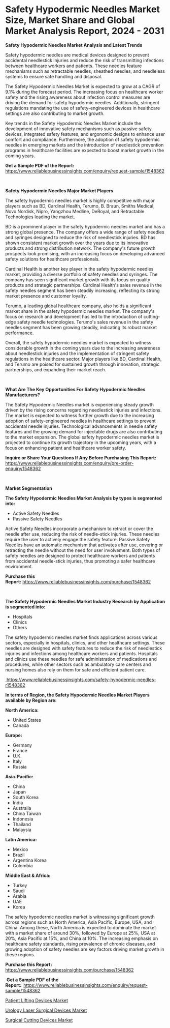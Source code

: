 <p><h1>Safety Hypodermic Needles Market Size, Market Share and Global Market Analysis Report, 2024 - 2031</h1></p><p><strong>Safety Hypodermic Needles Market Analysis and Latest Trends</strong></p>
<p><p>Safety hypodermic needles are medical devices designed to prevent accidental needlestick injuries and reduce the risk of transmitting infections between healthcare workers and patients. These needles feature mechanisms such as retractable needles, sheathed needles, and needleless systems to ensure safe handling and disposal.</p><p>The Safety Hypodermic Needles Market is expected to grow at a CAGR of 9.1% during the forecast period. The increasing focus on healthcare worker safety and the rising awareness about infection control measures are driving the demand for safety hypodermic needles. Additionally, stringent regulations mandating the use of safety-engineered devices in healthcare settings are also contributing to market growth.</p><p>Key trends in the Safety Hypodermic Needles Market include the development of innovative safety mechanisms such as passive safety devices, integrated safety features, and ergonomic designs to enhance user comfort and compliance. Furthermore, the adoption of safety hypodermic needles in emerging markets and the introduction of needlestick prevention programs in healthcare facilities are expected to boost market growth in the coming years.</p></p>
<p><strong>Get a Sample PDF of the Report:&nbsp;</strong> <a href="https://www.reliablebusinessinsights.com/enquiry/request-sample/1548362">https://www.reliablebusinessinsights.com/enquiry/request-sample/1548362</a></p>
<p>&nbsp;</p>
<p><strong>Safety Hypodermic Needles Major Market Players</strong></p>
<p><p>The safety hypodermic needles market is highly competitive with major players such as BD, Cardinal Health, Terumo, B. Braun, Smiths Medical, Novo Nordisk, Nipro, Yangzhou Medline, DeRoyal, and Retractable Technologies leading the market.</p><p>BD is a prominent player in the safety hypodermic needles market and has a strong global presence. The company offers a wide range of safety needles and syringes designed to reduce the risk of needlestick injuries. BD has shown consistent market growth over the years due to its innovative products and strong distribution network. The company's future growth prospects look promising, with an increasing focus on developing advanced safety solutions for healthcare professionals.</p><p>Cardinal Health is another key player in the safety hypodermic needles market, providing a diverse portfolio of safety needles and syringes. The company has seen significant market growth with its focus on quality products and strategic partnerships. Cardinal Health's sales revenue in the safety needles segment has been steadily increasing, reflecting its strong market presence and customer loyalty.</p><p>Terumo, a leading global healthcare company, also holds a significant market share in the safety hypodermic needles market. The company's focus on research and development has led to the introduction of cutting-edge safety needle technologies. Terumo's sales revenue in the safety needles segment has been growing steadily, indicating its robust market performance.</p><p>Overall, the safety hypodermic needles market is expected to witness considerable growth in the coming years due to the increasing awareness about needlestick injuries and the implementation of stringent safety regulations in the healthcare sector. Major players like BD, Cardinal Health, and Terumo are poised for sustained growth through innovation, strategic partnerships, and expanding their market reach.</p></p>
<p>&nbsp;</p>
<p><strong>What Are The Key Opportunities For Safety Hypodermic Needles Manufacturers?</strong></p>
<p><p>The Safety Hypodermic Needles market is experiencing steady growth driven by the rising concerns regarding needlestick injuries and infections. The market is expected to witness further growth due to the increasing adoption of safety-engineered needles in healthcare settings to prevent accidental needle injuries. Technological advancements in needle safety features and the growing demand for injectable drugs are also contributing to the market expansion. The global safety hypodermic needles market is projected to continue its growth trajectory in the upcoming years, with a focus on enhancing patient and healthcare worker safety.</p></p>
<p><strong>Inquire or Share Your Questions If Any Before Purchasing This Report:</strong> <a href="https://www.reliablebusinessinsights.com/enquiry/pre-order-enquiry/1548362">https://www.reliablebusinessinsights.com/enquiry/pre-order-enquiry/1548362</a></p>
<p>&nbsp;</p>
<p><strong>Market Segmentation</strong></p>
<p><strong>The Safety Hypodermic Needles Market Analysis by types is segmented into:</strong></p>
<p><ul><li>Active Safety Needles</li><li>Passive Safety Needles</li></ul></p>
<p><p>Active Safety Needles incorporate a mechanism to retract or cover the needle after use, reducing the risk of needle-stick injuries. These needles require the user to actively engage the safety feature. Passive Safety Needles have an automatic mechanism that activates after use, covering or retracting the needle without the need for user involvement. Both types of safety needles are designed to protect healthcare workers and patients from accidental needle-stick injuries, thus promoting a safer healthcare environment.</p></p>
<p><strong>Purchase this Report:&nbsp;</strong><a href="https://www.reliablebusinessinsights.com/purchase/1548362">https://www.reliablebusinessinsights.com/purchase/1548362</a></p>
<p>&nbsp;</p>
<p><strong>The Safety Hypodermic Needles Market Industry Research by Application is segmented into:</strong></p>
<p><ul><li>Hospitals</li><li>Clinics</li><li>Others</li></ul></p>
<p><p>The safety hypodermic needles market finds applications across various sectors, especially in hospitals, clinics, and other healthcare settings. These needles are designed with safety features to reduce the risk of needlestick injuries and infections among healthcare workers and patients. Hospitals and clinics use these needles for safe administration of medications and procedures, while other sectors such as ambulatory care centers and nursing homes also rely on them for safe and efficient patient care.</p></p>
<p><a href="https://www.reliablebusinessinsights.com/safety-hypodermic-needles-r1548362">&nbsp;https://www.reliablebusinessinsights.com/safety-hypodermic-needles-r1548362</a></p>
<p><strong>In terms of Region, the Safety Hypodermic Needles Market Players available by Region are:</strong></p>
<p>
    <p> <strong> North America: </strong>
        <ul>
            <li>United States</li>
            <li>Canada</li>
        </ul>
        </p> 
    <p> <strong> Europe: </strong>
        <ul>
            <li>Germany</li>
            <li>France</li>
            <li>U.K.</li>
            <li>Italy</li>
            <li>Russia</li>
        </ul>
        </p> 
    <p> <strong> Asia-Pacific: </strong>
        <ul>
            <li>China</li>
            <li>Japan</li>
            <li>South Korea</li>
            <li>India</li>
            <li>Australia</li>
            <li>China Taiwan</li>
            <li>Indonesia</li>
            <li>Thailand</li>
            <li>Malaysia</li>
        </ul>
        </p> 
    <p> <strong> Latin America: </strong>
        <ul>
            <li>Mexico</li>
            <li>Brazil</li>
            <li>Argentina Korea</li>
            <li>Colombia</li>
        </ul>
        </p> 
    <p> <strong> Middle East & Africa: </strong>
        <ul>
            <li>Turkey</li>
            <li>Saudi</li>
            <li>Arabia</li>
            <li>UAE</li>
            <li>Korea</li>
        </ul>
    </p>
    </p>
<p><p>The safety hypodermic needles market is witnessing significant growth across regions such as North America, Asia Pacific, Europe, USA, and China. Among these, North America is expected to dominate the market with a market share of around 30%, followed by Europe at 25%, USA at 20%, Asia Pacific at 15%, and China at 10%. The increasing emphasis on healthcare safety standards, rising prevalence of chronic diseases, and growing adoption of safety needles are key factors driving market growth in these regions.</p></p>
<p><strong>Purchase this Report: </strong><a href="https://www.reliablebusinessinsights.com/purchase/1548362">https://www.reliablebusinessinsights.com/purchase/1548362</a></p>
<p>&nbsp;<strong>Get a Sample PDF of the Report:&nbsp;&nbsp;</strong><a href="https://www.reliablebusinessinsights.com/enquiry/request-sample/1548362">https://www.reliablebusinessinsights.com/enquiry/request-sample/1548362</a></p>
<p><strong></strong></p>
<p><p><a href="https://github.com/globismark/Market-Research-Report-List-4/blob/main/patient-lifting-devices-market.md">Patient Lifting Devices Market</a></p><p><a href="https://github.com/susanjprice2023/Market-Research-Report-List-2/blob/main/urology-laser-surgical-devices-market.md">Urology Laser Surgical Devices Market</a></p><p><a href="https://github.com/dmmanir420/Market-Research-Report-List-2/blob/main/surgical-cutting-devices-market.md">Surgical Cutting Devices Market</a></p></p>